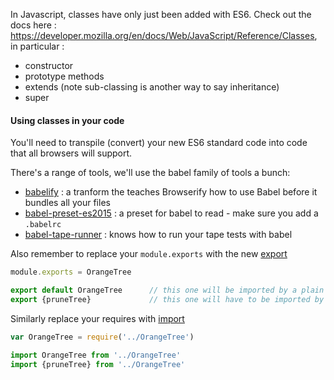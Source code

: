 In Javascript, classes have only just been added with ES6.
Check out the docs here : https://developer.mozilla.org/en/docs/Web/JavaScript/Reference/Classes, in particular :
  - constructor
  - prototype methods
  - extends  (note sub-classing is another way to say inheritance)
  - super

#### Using classes in your code

You'll need to transpile (convert) your new ES6 standard code into code that all browsers will support.

There's a range of tools, we'll use the babel family of tools a bunch:
- [babelify](https://www.npmjs.com/package/babelify) : a tranform the teaches Browserify how to use Babel before it bundles all your files
- [babel-preset-es2015](https://www.npmjs.com/package/babel-preset-es2015) : a preset for babel to read - make sure you add a `.babelrc`
- [babel-tape-runner](https://www.npmjs.com/package/babel-tape-runner) : knows how to run your tape tests with babel

Also remember to replace your `module.exports` with the new [export](https://developer.mozilla.org/en-US/docs/Web/JavaScript/Reference/Statements/export)

```js
module.exports = OrangeTree

export default OrangeTree      // this one will be imported by a plain import
export {pruneTree}             // this one will have to be imported by name
```

Similarly replace your requires with [import](https://developer.mozilla.org/en/docs/web/javascript/reference/statements/import)

```js
var OrangeTree = require('../OrangeTree')

import OrangeTree from '../OrangeTree'
import {pruneTree} from '../OrangeTree'

```